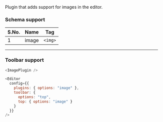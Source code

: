 Plugin that adds support for images in the editor.

### Schema support

| S.No. | Name  | Tag     |
| ----- | ----- | ------- |
| 1     | image | `<img>` |

---

### Toolbar support

```js
<ImagePlugin />
```

```js static
<Editor
  config={{
    plugins: { options: "image" },
    toolbar: {
      options: "top",
      top: { options: "image" }
    }
  }}
/>
```
